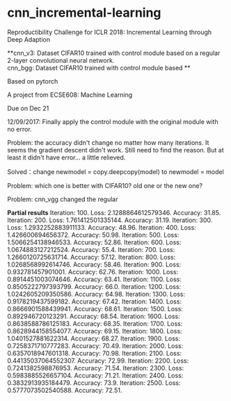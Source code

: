 # cnn_incremental-learning
Reproductibility Challenge for ICLR 2018: Incremental Learning through Deep Adaption

**cnn_v3: Dataset CIFAR10 trained with control module based on a regular 2-layer convolutional neural network.  
cnn_bgg: Dataset CIFAR10 trained with control module based **

Based on pytorch

A project from ECSE608: Machine Learning

Due on Dec 21

12/09/2017:
Finally apply the control module with the original module with no error.

Problem: the accuracy didn't change no matter how many iterations. 
It seems the gradient descent didn't work. Still need to find the reason. 
But at least it didn't have error... a little relieved. 

Solved：change newmodel = copy.deepcopy(model) to newmodel = model

Problem: which one is better with CIFAR10? old one or the new one?

Problem: cnn_vgg changed the regular

**Partial results**
Iteration: 100. Loss: 2.1288864612579346. Accuracy: 31.85.
Iteration: 200. Loss: 1.761412501335144. Accuracy: 31.19.
Iteration: 300. Loss: 1.2932252883911133. Accuracy: 48.96.
Iteration: 400. Loss: 1.426600694656372. Accuracy: 50.98.
Iteration: 500. Loss: 1.5066254138946533. Accuracy: 52.86.
Iteration: 600. Loss: 1.0674883127212524. Accuracy: 55.4.
Iteration: 700. Loss: 1.2660120725631714. Accuracy: 57.12.
Iteration: 800. Loss: 1.0268568992614746. Accuracy: 58.46.
Iteration: 900. Loss: 0.932781457901001. Accuracy: 62.76.
Iteration: 1000. Loss: 0.8914451003074646. Accuracy: 63.41.
Iteration: 1100. Loss: 0.8505222797393799. Accuracy: 66.0.
Iteration: 1200. Loss: 1.0242605209350586. Accuracy: 64.98.
Iteration: 1300. Loss: 0.9178219437599182. Accuracy: 67.42.
Iteration: 1400. Loss: 0.8666901588439941. Accuracy: 68.61.
Iteration: 1500. Loss: 0.892946720123291. Accuracy: 68.54.
Iteration: 1600. Loss: 0.8638588786125183. Accuracy: 68.35.
Iteration: 1700. Loss: 0.8628944158554077. Accuracy: 69.15.
Iteration: 1800. Loss: 1.0401527881622314. Accuracy: 68.27.
Iteration: 1900. Loss: 0.7258371710777283. Accuracy: 70.49.
Iteration: 2000. Loss: 0.6357018947601318. Accuracy: 70.98.
Iteration: 2100. Loss: 0.44135037064552307. Accuracy: 72.99.
Iteration: 2200. Loss: 0.7241382598876953. Accuracy: 71.54.
Iteration: 2300. Loss: 0.5983885526657104. Accuracy: 71.21.
Iteration: 2400. Loss: 0.3832913935184479. Accuracy: 73.9.
Iteration: 2500. Loss: 0.5777073502540588. Accuracy: 72.51.



